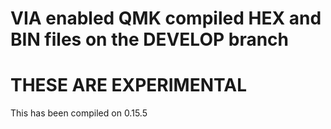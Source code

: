 # VIA enabled QMK compiled HEX and BIN files on the DEVELOP branch

# THESE ARE EXPERIMENTAL 

 This has been compiled on 0.15.5
